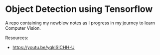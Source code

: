 # Object Detection using Tensorflow

A repo containing my newbiew notes as I progress in my journey to learn Computer Vision.


Resources:
- https://youtu.be/yqkISICHH-U
